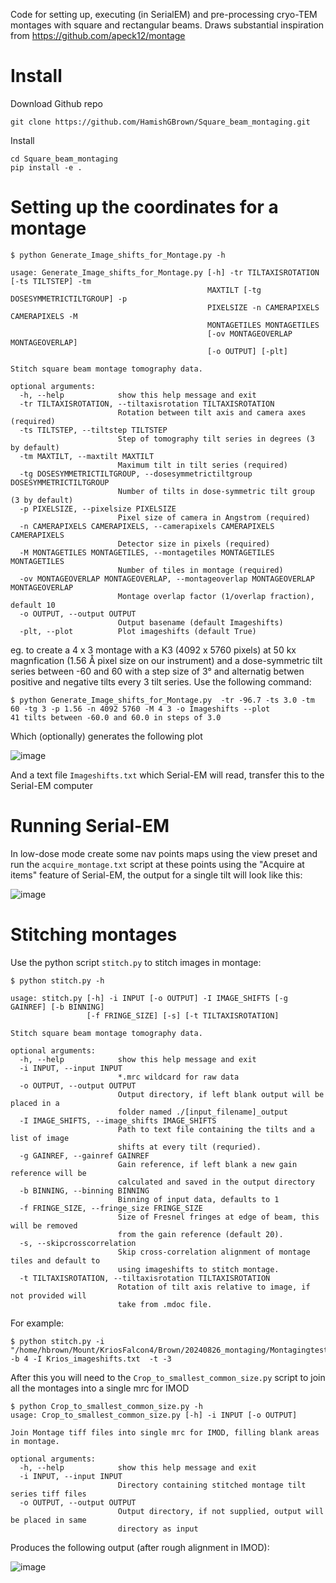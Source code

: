 Code for setting up, executing (in SerialEM) and pre-processing cryo-TEM montages with square and rectangular beams. Draws substantial inspiration from https://github.com/apeck12/montage

# Install

Download Github repo

```git clone https://github.com/HamishGBrown/Square_beam_montaging.git```

Install 

```
cd Square_beam_montaging
pip install -e .
```

# Setting up the coordinates for a montage

```
$ python Generate_Image_shifts_for_Montage.py -h

usage: Generate_Image_shifts_for_Montage.py [-h] -tr TILTAXISROTATION [-ts TILTSTEP] -tm
                                            MAXTILT [-tg DOSESYMMETRICTILTGROUP] -p
                                            PIXELSIZE -n CAMERAPIXELS CAMERAPIXELS -M
                                            MONTAGETILES MONTAGETILES
                                            [-ov MONTAGEOVERLAP MONTAGEOVERLAP]
                                            [-o OUTPUT] [-plt]

Stitch square beam montage tomography data.

optional arguments:
  -h, --help            show this help message and exit
  -tr TILTAXISROTATION, --tiltaxisrotation TILTAXISROTATION
                        Rotation between tilt axis and camera axes (required)
  -ts TILTSTEP, --tiltstep TILTSTEP
                        Step of tomography tilt series in degrees (3 by default)
  -tm MAXTILT, --maxtilt MAXTILT
                        Maximum tilt in tilt series (required)
  -tg DOSESYMMETRICTILTGROUP, --dosesymmetrictiltgroup DOSESYMMETRICTILTGROUP
                        Number of tilts in dose-symmetric tilt group (3 by default)
  -p PIXELSIZE, --pixelsize PIXELSIZE
                        Pixel size of camera in Angstrom (required)
  -n CAMERAPIXELS CAMERAPIXELS, --camerapixels CAMERAPIXELS CAMERAPIXELS
                        Detector size in pixels (required)
  -M MONTAGETILES MONTAGETILES, --montagetiles MONTAGETILES MONTAGETILES
                        Number of tiles in montage (required)
  -ov MONTAGEOVERLAP MONTAGEOVERLAP, --montageoverlap MONTAGEOVERLAP MONTAGEOVERLAP
                        Montage overlap factor (1/overlap fraction), default 10
  -o OUTPUT, --output OUTPUT
                        Output basename (default Imageshifts)
  -plt, --plot          Plot imageshifts (default True)

```

eg. to create a 4 x 3 montage with a K3 (4092 x 5760 pixels) at 50 kx magnfication (1.56 Å pixel size on our instrument) and a dose-symmetric tilt series between -60 and 60 with a step size of 3° and alternatig betwen positive and negative tilts every 3 tilt series. Use the following command:

```
$ python Generate_Image_shifts_for_Montage.py  -tr -96.7 -ts 3.0 -tm 60 -tg 3 -p 1.56 -n 4092 5760 -M 4 3 -o Imageshifts --plot
41 tilts between -60.0 and 60.0 in steps of 3.0
```

Which (optionally) generates the following plot

![image](https://github.com/user-attachments/assets/b4e5e8cc-04e5-46b0-974e-74dc991f787d)

And a text file ```Imageshifts.txt``` which Serial-EM will read, transfer this to the Serial-EM computer

# Running Serial-EM

In low-dose mode create some nav points maps using the view preset and run the ```acquire_montage.txt``` script at these points using the "Acquire at items" feature of Serial-EM, the output for a single tilt will look like this:

![image](https://github.com/HamishGBrown/Square_beam_montaging/blob/main/SingleMontage.gif)

# Stitching montages

Use the python script ```stitch.py``` to stitch images in montage:

```
$ python stitch.py -h

usage: stitch.py [-h] -i INPUT [-o OUTPUT] -I IMAGE_SHIFTS [-g GAINREF] [-b BINNING]
                 [-f FRINGE_SIZE] [-s] [-t TILTAXISROTATION]

Stitch square beam montage tomography data.

optional arguments:
  -h, --help            show this help message and exit
  -i INPUT, --input INPUT
                        *.mrc wildcard for raw data
  -o OUTPUT, --output OUTPUT
                        Output directory, if left blank output will be placed in a
                        folder named ./[input_filename]_output
  -I IMAGE_SHIFTS, --image_shifts IMAGE_SHIFTS
                        Path to text file containing the tilts and a list of image
                        shifts at every tilt (requried).
  -g GAINREF, --gainref GAINREF
                        Gain reference, if left blank a new gain reference will be
                        calculated and saved in the output directory
  -b BINNING, --binning BINNING
                        Binning of input data, defaults to 1
  -f FRINGE_SIZE, --fringe_size FRINGE_SIZE
                        Size of Fresnel fringes at edge of beam, this will be removed
                        from the gain reference (default 20).
  -s, --skipcrosscorrelation
                        Skip cross-correlation alignment of montage tiles and default to
                        using imageshifts to stitch montage.
  -t TILTAXISROTATION, --tiltaxisrotation TILTAXISROTATION
                        Rotation of tilt axis relative to image, if not provided will
                        take from .mdoc file.
```

For example:

```
$ python stitch.py -i  "/home/hbrown/Mount/KriosFalcon4/Brown/20240826_montaging/Montagingtest1_*.mrc" -b 4 -I Krios_imageshifts.txt  -t -3
```

After this you will need to the ```Crop_to_smallest_common_size.py``` script to join all the montages into a single mrc for IMOD

```
$ python Crop_to_smallest_common_size.py -h
usage: Crop_to_smallest_common_size.py [-h] -i INPUT [-o OUTPUT]

Join Montage tiff files into single mrc for IMOD, filling blank areas in montage.

optional arguments:
  -h, --help            show this help message and exit
  -i INPUT, --input INPUT
                        Directory containing stitched montage tilt series tiff files
  -o OUTPUT, --output OUTPUT
                        Output directory, if not supplied, output will be placed in same
                        directory as input

```

Produces the following output (after rough alignment in IMOD):

![image](https://github.com/HamishGBrown/Square_beam_montaging/blob/main/tilt_series_preali.gif)
